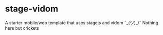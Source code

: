 stage-vidom
=====

A starter mobile/web template that uses stagejs and vidom
¯\_(ツ)_/¯
Nothing here but crickets

